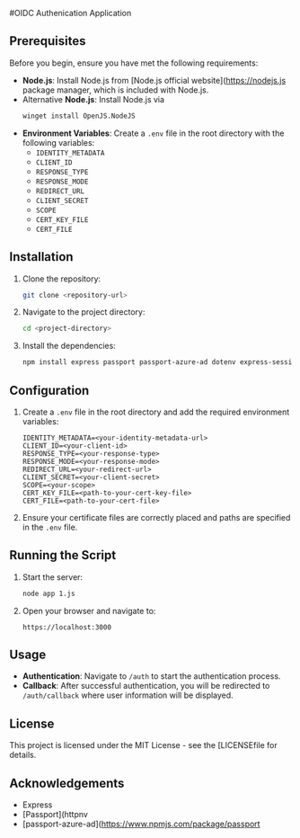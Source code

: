 #OIDC Authenication Application

## Prerequisites

Before you begin, ensure you have met the following requirements:
- **Node.js**: Install Node.js from [Node.js official website](https://nodejs.js package manager, which is included with Node.js.
- Alternative **Node.js**: Install Node.js via
    ```bash 
    winget install OpenJS.NodeJS
    ```
- **Environment Variables**: Create a `.env` file in the root directory with the following variables:
  - `IDENTITY_METADATA`
  - `CLIENT_ID`
  - `RESPONSE_TYPE`
  - `RESPONSE_MODE`
  - `REDIRECT_URL`
  - `CLIENT_SECRET`
  - `SCOPE`
  - `CERT_KEY_FILE`
  - `CERT_FILE`

## Installation

1. Clone the repository:
    ```bash
    git clone <repository-url>
    ```

2. Navigate to the project directory:
    ```bash
    cd <project-directory>
    ```

3. Install the dependencies:
    ```bash
    npm install express passport passport-azure-ad dotenv express-session
    ```

## Configuration

1. Create a `.env` file in the root directory and add the required environment variables:
    ```plaintext
    IDENTITY_METADATA=<your-identity-metadata-url>
    CLIENT_ID=<your-client-id>
    RESPONSE_TYPE=<your-response-type>
    RESPONSE_MODE=<your-response-mode>
    REDIRECT_URL=<your-redirect-url>
    CLIENT_SECRET=<your-client-secret>
    SCOPE=<your-scope>
    CERT_KEY_FILE=<path-to-your-cert-key-file>
    CERT_FILE=<path-to-your-cert-file>
    ```

2. Ensure your certificate files are correctly placed and paths are specified in the `.env` file.

## Running the Script
1. Start the server:
    ```bash
    node app 1.js
    ```

2. Open your browser and navigate to:
    ```
    https://localhost:3000
    ```

## Usage

- **Authentication**: Navigate to `/auth` to start the authentication process.
- **Callback**: After successful authentication, you will be redirected to `/auth/callback` where user information will be displayed.

## License

This project is licensed under the MIT License - see the [LICENSEfile for details.

## Acknowledgements

- Express
- [Passport](httpnv
- [passport-azure-ad](https://www.npmjs.com/package/passport